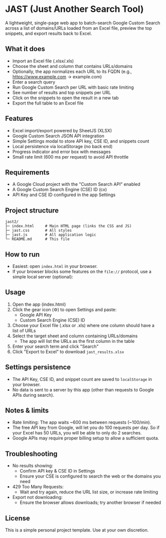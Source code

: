 # JAST (Just Another Search Tool)

A lightweight, single-page web app to batch-search Google Custom Search across a list of domains/URLs loaded from an Excel file, preview the top snippets, and export results back to Excel.

## What it does

- Import an Excel file (.xlsx/.xls)
- Choose the sheet and column that contains URLs/domains
- Optionally, the app normalizes each URL to its FQDN (e.g., https://www.example.com -> example.com)
- Enter a search query
- Run Google Custom Search per URL with basic rate limiting
- See number of results and top snippets per URL
- Click on the snippets to open the result in a new tab
- Export the full table to an Excel file

## Features

- Excel import/export powered by SheetJS (XLSX)
- Google Custom Search JSON API integration
- Simple Settings modal to store API key, CSE ID, and snippets count
- Local persistence via localStorage (no back end)
- Progress indicator and error box with messages
- Small rate limit (600 ms per request) to avoid API throttle

## Requirements

- A Google Cloud project with the "Custom Search API" enabled
- A Google Custom Search Engine (CSE) ID (cx)
- API Key and CSE ID configured in the app Settings

## Project structure

```
jast2/
├─ index.html     # Main HTML page (links the CSS and JS)
├─ jast.css       # All styles
├─ jast.js        # All application logic
└─ README.md      # This file
```

## How to run

- Easiest: open `index.html` in your browser.
- If your browser blocks some features on the `file://` protocol, use a simple local server (optional):


## Usage

1. Open the app (index.html)
2. Click the gear icon (⚙) to open Settings and paste:
   - Google API Key
   - Custom Search Engine (CSE) ID
3. Choose your Excel file (.xlsx or .xls) where one column should have a list of URLs
4. Select the target sheet and column containing URLs/domains
   - The app will list the URLs as the first column in the table
5. Enter your search term and click "Search"
6. Click "Export to Excel" to download `jast_results.xlsx`

## Settings persistence

- The API Key, CSE ID, and snippet count are saved to `localStorage` in your browser.
- No data is sent to a server by this app (other than requests to Google APIs during search).

## Notes & limits

- Rate limiting: The app waits ~600 ms between requests (~100/min).
- The free API key from Google, will let you do 100 requests per day. So if your Excel has 50 URLs, you will be able to only do 2 searches.
- Google APIs may require proper billing setup to allow a sufficient quota.

## Troubleshooting

- No results showing:
  - Confirm API key & CSE ID in Settings
  - Ensure your CSE is configured to search the web or the domains you need
- 429 Too Many Requests:
  - Wait and try again, reduce the URL list size, or increase rate limiting
- Export not downloading:
  - Ensure the browser allows downloads; try another browser if needed

## License

This is a simple personal project template. Use at your own discretion.
